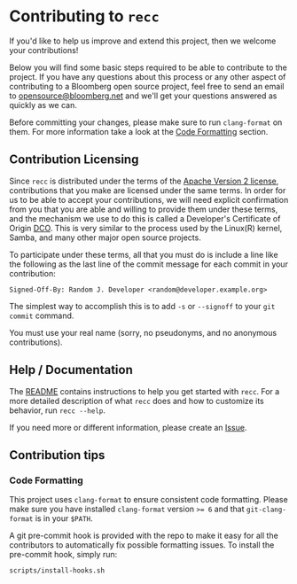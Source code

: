 # Contributing to `recc`

If you'd like to help us improve and extend this project, then we welcome your contributions!

Below you will find some basic steps required to be able to contribute to the project. If
you have any questions about this process or any other aspect of contributing to a Bloomberg open
source project, feel free to send an email to opensource@bloomberg.net and we'll get your questions
answered as quickly as we can.

Before committing your changes, please make sure to run `clang-format` on them. For more information
take a look at the [Code Formatting](#code-formatting) section.

## Contribution Licensing

Since `recc` is distributed under the terms of the [Apache Version 2 license](LICENSE), contributions that you make
are licensed under the same terms. In order for us to be able to accept your contributions,
we will need explicit confirmation from you that you are able and willing to provide them under
these terms, and the mechanism we use to do this is called a Developer's Certificate of Origin
[DCO](DCO.md).  This is very similar to the process used by the Linux(R) kernel, Samba, and many
other major open source projects.

To participate under these terms, all that you must do is include a line like the following as the
last line of the commit message for each commit in your contribution:

    Signed-Off-By: Random J. Developer <random@developer.example.org>

The simplest way to accomplish this is to add `-s` or `--signoff` to your `git commit` command.

You must use your real name (sorry, no pseudonyms, and no anonymous contributions).

## Help / Documentation

The [README](README.md) contains instructions to help you get started with `recc`. For a more
detailed description of what `recc` does and how to customize its behavior, run `recc --help`.

If you need more or different information, please create an [Issue][].

[issue]: https://gitlab.com/bloomberg/recc/issues

## Contribution tips

### Code Formatting

This project uses `clang-format` to ensure consistent code formatting. 
Please make sure you have installed `clang-format` version `>= 6` and that `git-clang-format`
is in your `$PATH`.

A git pre-commit hook is provided with the repo to make it easy for all the contributors to
automatically fix possible formatting issues. To install the pre-commit hook, simply run:

```sh
scripts/install-hooks.sh
```

